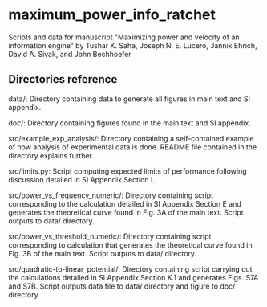 # maximum_power_info_ratchet
Scripts and data for manuscript "Maximizing power and velocity of an information engine" by Tushar K. Saha, Joseph N. E. Lucero, Jannik Ehrich, David A. Sivak, and John Bechhoefer

## Directories reference

data/: Directory containing data to generate all figures in main text and SI appendix.

doc/: Directory containing figures found in the main text and SI appendix. 

src/example_exp_analysis/: Directory containing a self-contained example of how analysis of experimental data is done. README file contained in the directory explains further. 

src/limits.py: Script computing expected limits of performance following discussion detailed in SI Appendix Section L. 

src/power_vs_frequency_numeric/: Directory containing script corresponding to the calculation detailed in SI Appendix Section E and generates the theoretical curve found in Fig. 3A of the main text. Script outputs to data/ directory.

src/power_vs_threshold_numeric/: Directory containing script corresponding to calculation that generates the theoretical curve found in Fig. 3B of the main text. Script outputs to data/ directory.

src/quadratic-to-linear_potential/: Directory containing script carrying out the calculations detailed in SI Appendix Section K.1 and generates Figs. S7A and S7B. Script outputs data file to data/ directory and figure to doc/ directory.
